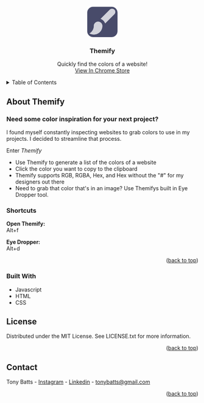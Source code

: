 <br />
<div align="center">
  <a href="#">
    <img src="https://github.com/tonybatts/themify/blob/main/icon128.png" alt="Logo" width="80" height="80">
  </a>

  <h3 align="center">Themify</h3>

  <p align="center">
    Quickly find the colors of a website!
    <br />
    <a href="https://chrome.google.com/webstore/detail/themify/depilomfokpbdjhmagangenafijekkjc?hl=en&authuser=0">View In Chrome Store</a>
  </p>
</div>

<!-- TABLE OF CONTENTS -->
<details>
  <summary>Table of Contents</summary>
  <ol>
    <li>
      <a href="#about-themify">About Themify</a>
      <ul>
        <li><a href="#built-with">Built With</a></li>
      </ul>
    </li>
    <li><a href="#license">License</a></li>
    <li><a href="#contact">Contact</a></li>
  </ol>
</details>

<!-- ABOUT THE PROJECT -->
## About Themify
### Need some color inspiration for your next project?

I found myself constantly inspecting websites to grab colors to use in my projects. I decided to streamline that process.

Enter *Themify*
* Use Themify to generate a list of the colors of a website
* Click the color you want to copy to the clipboard
* Themify supports RGB, RGBA, Hex, and Hex without the "#" for my designers out there
* Need to grab that color that's in an image? Use Themifys built in Eye Dropper tool.

### Shortcuts
**Open Themify:**<br />
Alt+f

**Eye Dropper:**<br />
Alt+d

<p align="right">(<a href="#top">back to top</a>)</p>

### Built With

* Javascript
* HTML
* CSS 

<!-- LICENSE -->
## License

Distributed under the MIT License. See LICENSE.txt for more information.

<p align="right">(<a href="#top">back to top</a>)</p>

<!-- CONTACT -->
## Contact

Tony Batts - [Instagram](https://twitter.com/your_username) - [Linkedin](https://www.linkedin.com/in/tonybatts/) - tonybatts@gmail.com

<p align="right">(<a href="#top">back to top</a>)</p>


